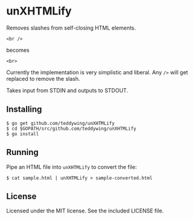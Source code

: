 unXHTMLify
==========

Removes slashes from self-closing HTML elements.

	<br />

becomes

	<br>

Currently the implementation is very simplistic and liberal. Any `/>` will get replaced to remove the slash.

Takes input from STDIN and outputs to STDOUT.


## Installing

	$ go get github.com/teddywing/unXHTMLify
	$ cd $GOPATH/src/github.com/teddywing/unXHTMLify
	$ go install


## Running
Pipe an HTML file into `unXHTMLify` to convert the file:

	$ cat sample.html | unXHTMLify > sample-converted.html


## License
Licensed under the MIT license. See the included LICENSE file.

